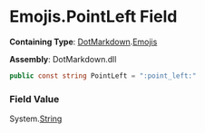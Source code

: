# Emojis\.PointLeft Field

**Containing Type**: [DotMarkdown](../../README.md)\.[Emojis](../README.md)

**Assembly**: DotMarkdown\.dll

```csharp
public const string PointLeft = ":point_left:"
```

### Field Value

System\.[String](https://docs.microsoft.com/en-us/dotnet/api/system.string)
